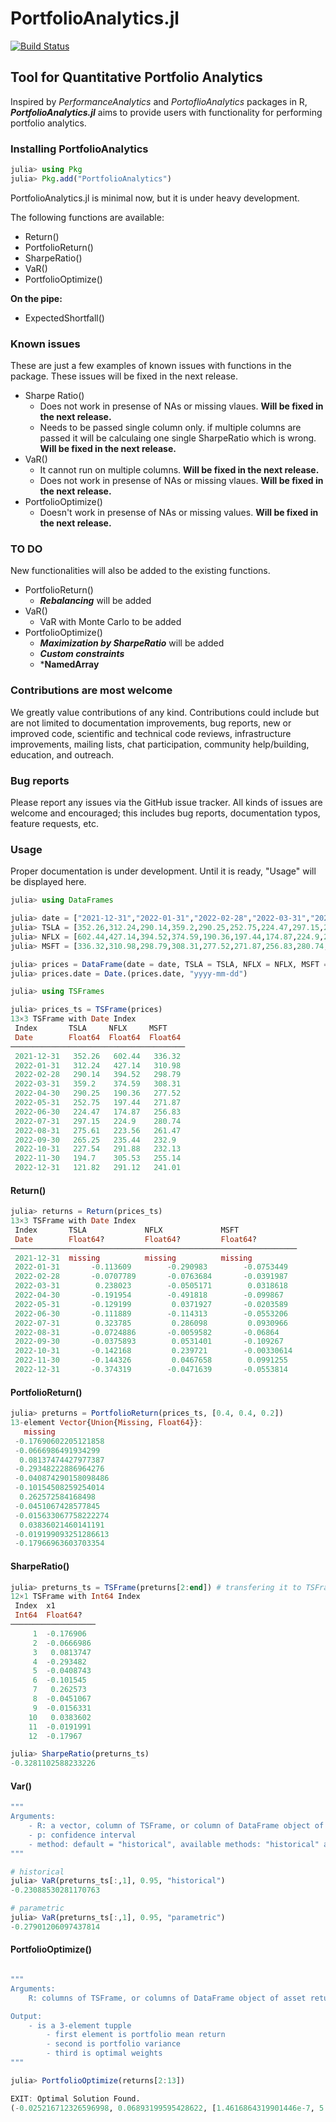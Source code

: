 # PortfolioAnalytics.jl

[![Build Status](https://github.com/doganmehmet/PortfolioAnalytics.jl/actions/workflows/CI.yml/badge.svg?branch=main)](https://github.com/doganmehmet/PortfolioAnalytics.jl/actions/workflows/CI.yml?query=branch%3Amain)

## Tool for Quantitative Portfolio Analytics

Inspired by *PerformanceAnalytics* and *PortoflioAnalytics* packages in R, ***PortfolioAnalytics.jl*** aims to provide users with functionality for performing portfolio analytics.

### Installing PortfolioAnalytics
```julia
julia> using Pkg
julia> Pkg.add("PortfolioAnalytics")
```

PortfolioAnalytics.jl is minimal now, but it is under heavy development. 

The following functions are available:
* Return()
* PortfolioReturn()
* SharpeRatio()
* VaR()
* PortfolioOptimize()

**On the pipe:**
* ExpectedShortfall()

### Known issues
These are just a few examples of known issues with functions in the package. These issues will be fixed in the next release.

* Sharpe Ratio()
    * Does not work in presense of NAs or missing vlaues. **Will be fixed in the next release.**
    * Needs to be passed single column only. if multiple columns are passed it will be calculaing one single SharpeRatio which is wrong. **Will be fixed in the next release.**
* VaR()
    * It cannot run on multiple columns. **Will be fixed in the next release.**
    * Does not work in presense of NAs or missing vlaues. **Will be fixed in the next release.**
* PortfolioOptimize()
    * Doesn't work in presense of NAs or missing values. **Will be fixed in the next release.**

### TO DO
New functionalities will also be added to the existing functions.
* PortfolioReturn()
    * ***Rebalancing*** will be added
* VaR()
    * VaR with Monte Carlo to be added
* PortfolioOptimize()
    * ***Maximization by SharpeRatio*** will be added
    * ***Custom constraints***
    * ***NamedArray**



### Contributions are most welcome
We greatly value contributions of any kind. Contributions could include but are not limited to documentation improvements, bug reports, new or improved code, scientific and technical code reviews, infrastructure improvements, mailing lists, chat participation, community help/building, education, and outreach.


### Bug reports
Please report any issues via the GitHub issue tracker. All kinds of issues are welcome and encouraged; this includes bug reports, documentation typos, feature requests, etc.

### Usage
Proper documentation is under development. Until it is ready, "Usage" will be displayed here.

```julia
julia> using DataFrames

julia> date = ["2021-12-31","2022-01-31","2022-02-28","2022-03-31","2022-04-30","2022-05-31","2022-06-30","2022-07-31","2022-08-31","2022-09-30","2022-10-31","2022-11-30","2022-12-31"]
julia> TSLA = [352.26,312.24,290.14,359.2,290.25,252.75,224.47,297.15,275.61,265.25,227.54,194.7,121.82]
julia> NFLX = [602.44,427.14,394.52,374.59,190.36,197.44,174.87,224.9,223.56,235.44,291.88,305.53,291.12]
julia> MSFT = [336.32,310.98,298.79,308.31,277.52,271.87,256.83,280.74,261.47,232.9,232.13,255.14,241.01]

julia> prices = DataFrame(date = date, TSLA = TSLA, NFLX = NFLX, MSFT = MSFT)
julia> prices.date = Date.(prices.date, "yyyy-mm-dd")
```

```julia
julia> using TSFrames

julia> prices_ts = TSFrame(prices)
13×3 TSFrame with Date Index
 Index       TSLA     NFLX     MSFT
 Date        Float64  Float64  Float64
───────────────────────────────────────
 2021-12-31   352.26   602.44   336.32
 2022-01-31   312.24   427.14   310.98
 2022-02-28   290.14   394.52   298.79
 2022-03-31   359.2    374.59   308.31
 2022-04-30   290.25   190.36   277.52
 2022-05-31   252.75   197.44   271.87
 2022-06-30   224.47   174.87   256.83
 2022-07-31   297.15   224.9    280.74
 2022-08-31   275.61   223.56   261.47
 2022-09-30   265.25   235.44   232.9
 2022-10-31   227.54   291.88   232.13
 2022-11-30   194.7    305.53   255.14
 2022-12-31   121.82   291.12   241.01

```

#### Return()
```julia
julia> returns = Return(prices_ts)
13×3 TSFrame with Date Index
 Index       TSLA             NFLX             MSFT
 Date        Float64?         Float64?         Float64?
────────────────────────────────────────────────────────────────
 2021-12-31  missing          missing          missing
 2022-01-31       -0.113609        -0.290983        -0.0753449
 2022-02-28       -0.0707789       -0.0763684       -0.0391987
 2022-03-31        0.238023        -0.0505171        0.0318618
 2022-04-30       -0.191954        -0.491818        -0.099867
 2022-05-31       -0.129199         0.0371927       -0.0203589
 2022-06-30       -0.111889        -0.114313        -0.0553206
 2022-07-31        0.323785         0.286098         0.0930966
 2022-08-31       -0.0724886       -0.0059582       -0.06864
 2022-09-30       -0.0375893        0.0531401       -0.109267
 2022-10-31       -0.142168         0.239721        -0.00330614
 2022-11-30       -0.144326         0.0467658        0.0991255
 2022-12-31       -0.374319        -0.0471639       -0.0553814

```

#### PortfolioReturn()
```julia
julia> preturns = PortfolioReturn(prices_ts, [0.4, 0.4, 0.2])
13-element Vector{Union{Missing, Float64}}:
   missing
 -0.17690602205121858
 -0.0666986491934299
  0.08137474427977387
 -0.29348222886964276
 -0.040874290158098486
 -0.10154508259254014
  0.262572584168498
 -0.0451067428577845
 -0.015633067758222274
  0.03836021460141191
 -0.019199093251286613
 -0.17966963603703354
```

#### SharpeRatio()
```julia
julia> preturns_ts = TSFrame(preturns[2:end]) # transfering it to TSFrame otherwise SharpeRatio does not work. it will be fixed in the next release
12×1 TSFrame with Int64 Index
 Index  x1
 Int64  Float64?
───────────────────
     1  -0.176906
     2  -0.0666986
     3   0.0813747
     4  -0.293482
     5  -0.0408743
     6  -0.101545
     7   0.262573
     8  -0.0451067
     9  -0.0156331
    10   0.0383602
    11  -0.0191991
    12  -0.17967

julia> SharpeRatio(preturns_ts)
-0.3281102588233226
```


#### Var()
```julia
"""
Arguments:
    - R: a vector, column of TSFrame, or column of DataFrame object of asset returns
    - p: confidence interval
    - method: default = "historical", available methods: "historical" and "parametric" 
"""

# historical
julia> VaR(preturns_ts[:,1], 0.95, "historical")
-0.23088530281170763

# parametric
julia> VaR(preturns_ts[:,1], 0.95, "parametric")
-0.27901206097437814
```

#### PortfolioOptimize()
```julia

"""
Arguments:
    R: columns of TSFrame, or columns of DataFrame object of asset returns

Output:
    - is a 3-element tupple
        - first element is portfolio mean return
        - second is portfolio variance
        - third is optimal weights
"""

julia> PortfolioOptimize(returns[2:13])

EXIT: Optimal Solution Found.
(-0.025216712326596998, 0.06893199595428622, [1.4616864319901446e-7, 5.319947696629003e-8, 0.9999998006318798])
```
